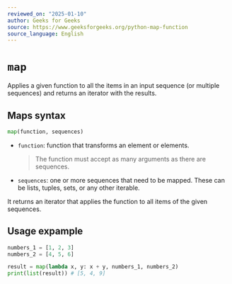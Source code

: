 ```yaml
---
reviewed_on: "2025-01-10"
author: Geeks for Geeks
source: https://www.geeksforgeeks.org/python-map-function
source_language: English
---
```


# `map`

Applies a given function to all the items in an input sequence (or multiple sequences) and returns an iterator with the results.

## Maps syntax

```python
map(function, sequences)
```

- `function`: function that transforms an element or elements.

	> The function must accept as many arguments as there are sequences.

- `sequences`: one or more sequences that need to be mapped. These can be lists, tuples, sets, or any other iterable.

It returns an iterator that applies the function to all items of the given sequences.

## Usage expample

```python
numbers_1 = [1, 2, 3]
numbers_2 = [4, 5, 6]

result = map(lambda x, y: x + y, numbers_1, numbers_2)
print(list(result)) # [5, 4, 9]
```
